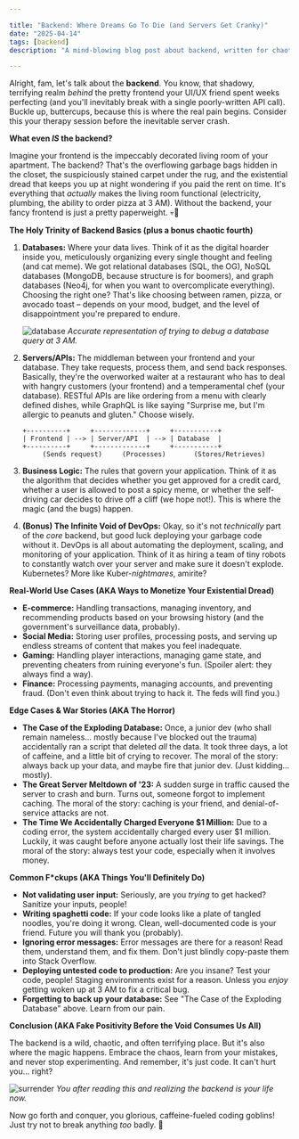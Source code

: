 ```yaml
---

title: "Backend: Where Dreams Go To Die (and Servers Get Cranky)"
date: "2025-04-14"
tags: [backend]
description: "A mind-blowing blog post about backend, written for chaotic Gen Z engineers. Prepare for existential dread."

---
```


Alright, fam, let's talk about the **backend**. You know, that shadowy, terrifying realm *behind* the pretty frontend your UI/UX friend spent weeks perfecting (and you'll inevitably break with a single poorly-written API call). Buckle up, buttercups, because this is where the real pain begins. Consider this your therapy session before the inevitable server crash.

**What even *IS* the backend?**

Imagine your frontend is the impeccably decorated living room of your apartment. The backend? That's the overflowing garbage bags hidden in the closet, the suspiciously stained carpet under the rug, and the existential dread that keeps you up at night wondering if you paid the rent on time. It's everything that *actually* makes the living room functional (electricity, plumbing, the ability to order pizza at 3 AM). Without the backend, your fancy frontend is just a pretty paperweight. 💀🙏

**The Holy Trinity of Backend Basics (plus a bonus chaotic fourth)**

1.  **Databases:** Where your data lives. Think of it as the digital hoarder inside you, meticulously organizing every single thought and feeling (and cat meme). We got relational databases (SQL, the OG), NoSQL databases (MongoDB, because structure is for boomers), and graph databases (Neo4j, for when you want to overcomplicate everything). Choosing the right one? That's like choosing between ramen, pizza, or avocado toast – depends on your mood, budget, and the level of disappointment you're prepared to endure.

    ![database](https://i.kym-cdn.com/photos/images/newsfeed/001/868/736/41d.png)
    *Accurate representation of trying to debug a database query at 3 AM.*

2.  **Servers/APIs:** The middleman between your frontend and your database. They take requests, process them, and send back responses. Basically, they're the overworked waiter at a restaurant who has to deal with hangry customers (your frontend) and a temperamental chef (your database). RESTful APIs are like ordering from a menu with clearly defined dishes, while GraphQL is like saying "Surprise me, but I'm allergic to peanuts and gluten." Choose wisely.

     ```ascii
     +----------+     +-------------+     +-----------+
     | Frontend | --> | Server/API  | --> | Database  |
     +----------+     +-------------+     +-----------+
          (Sends request)     (Processes)       (Stores/Retrieves)
     ```

3.  **Business Logic:** The rules that govern your application. Think of it as the algorithm that decides whether you get approved for a credit card, whether a user is allowed to post a spicy meme, or whether the self-driving car decides to drive off a cliff (we hope not!). This is where the magic (and the bugs) happen.

4.  **(Bonus) The Infinite Void of DevOps:** Okay, so it's not *technically* part of the *core* backend, but good luck deploying your garbage code without it. DevOps is all about automating the deployment, scaling, and monitoring of your application. Think of it as hiring a team of tiny robots to constantly watch over your server and make sure it doesn't explode. Kubernetes? More like Kuber-*nightmares*, amirite?

**Real-World Use Cases (AKA Ways to Monetize Your Existential Dread)**

*   **E-commerce:** Handling transactions, managing inventory, and recommending products based on your browsing history (and the government's surveillance data, probably).
*   **Social Media:** Storing user profiles, processing posts, and serving up endless streams of content that makes you feel inadequate.
*   **Gaming:** Handling player interactions, managing game state, and preventing cheaters from ruining everyone's fun. (Spoiler alert: they always find a way).
*   **Finance:** Processing payments, managing accounts, and preventing fraud. (Don't even think about trying to hack it. The feds will find you.)

**Edge Cases & War Stories (AKA The Horror)**

*   **The Case of the Exploding Database:** Once, a junior dev (who shall remain nameless... mostly because I've blocked out the trauma) accidentally ran a script that deleted *all* the data. It took three days, a lot of caffeine, and a little bit of crying to recover. The moral of the story: always back up your data, and maybe fire that junior dev. (Just kidding... mostly).
*   **The Great Server Meltdown of '23:** A sudden surge in traffic caused the server to crash and burn. Turns out, someone forgot to implement caching. The moral of the story: caching is your friend, and denial-of-service attacks are not.
*   **The Time We Accidentally Charged Everyone $1 Million:** Due to a coding error, the system accidentally charged every user $1 million. Luckily, it was caught before anyone actually lost their life savings. The moral of the story: always test your code, especially when it involves money.

**Common F\*ckups (AKA Things You'll Definitely Do)**

*   **Not validating user input:** Seriously, are you *trying* to get hacked? Sanitize your inputs, people!
*   **Writing spaghetti code:** If your code looks like a plate of tangled noodles, you're doing it wrong. Clean, well-documented code is your friend. Future you will thank you (probably).
*   **Ignoring error messages:** Error messages are there for a reason! Read them, understand them, and fix them. Don't just blindly copy-paste them into Stack Overflow.
*   **Deploying untested code to production:** Are you insane? Test your code, people! Staging environments exist for a reason. Unless you *enjoy* getting woken up at 3 AM to fix a critical bug.
*   **Forgetting to back up your database:** See "The Case of the Exploding Database" above. Learn from our pain.

**Conclusion (AKA Fake Positivity Before the Void Consumes Us All)**

The backend is a wild, chaotic, and often terrifying place. But it's also where the magic happens. Embrace the chaos, learn from your mistakes, and never stop experimenting. And remember, it's just code. It can't hurt you... right?

![surrender](https://media.tenor.com/iQ6X1d_4JzIAAAAAM/surrender-panic.gif)
*You after reading this and realizing the backend is your life now.*

Now go forth and conquer, you glorious, caffeine-fueled coding goblins! Just try not to break anything *too* badly. 🙏
